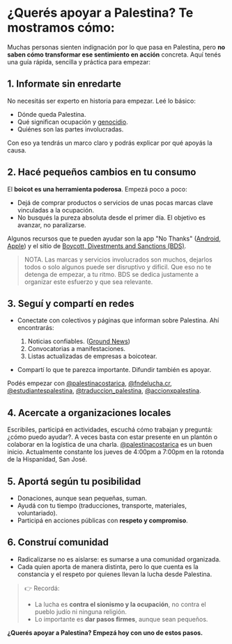 # ¿Querés apoyar a Palestina? Te mostramos cómo:

Muchas personas sienten indignación por lo que pasa en Palestina, pero **no saben cómo transformar ese sentimiento en acción** concreta. Aquí tenés una guía rápida, sencilla y práctica para empezar:

## 1. Informate sin enredarte

No necesitás ser experto en historia para empezar. Leé lo básico:

- Dónde queda Palestina.
- Qué significan ocupación y [genocidio](https://es.wikipedia.org/wiki/Genocidio).
- Quiénes son las partes involucradas.

Con eso ya tendrás un marco claro y podrás explicar por qué apoyás la causa.

## 2. Hacé pequeños cambios en tu consumo

El **boicot es una herramienta poderosa**. Empezá poco a poco:

- Dejá de comprar productos o servicios de unas pocas marcas clave vinculadas a la ocupación.
- No busqués la pureza absoluta desde el primer día. El objetivo es avanzar, no paralizarse.

Algunos recursos que te pueden ayudar son la app "No Thanks" ([Android](https://play.google.com/store/apps/details?id=com.bashsoftware.boycott&hl=es-419), [Apple](https://apps.apple.com/us/app/no-thanks-app/id6476206516)) y el sitio de [Boycott, Divestments and Sanctions (BDS)](https://bdsmovement.net/es).

> NOTA. Las marcas y servicios involucrados son muchos, dejarlos todos o solo algunos puede ser disruptivo y dificil. Que eso no te detenga de empezar, a tu ritmo. BDS se dedica justamente a organizar este esfuerzo y que sea relevante.

## 3. Seguí y compartí en redes

- Conectate con colectivos y páginas que informan sobre Palestina. Ahí encontrarás:

  1. Noticias confiables. ([Ground News](https://ground.news/interest/israeli-palestinian-conflict))
  2. Convocatorias a manifestaciones.
  3. Listas actualizadas de empresas a boicotear.
- Compartí lo que te parezca importante. Difundir también es apoyar.
 
Podés empezar con [@palestinacostarica](https://www.instagram.com/palestinacostarica/), [@fndelucha.cr](https://www.instagram.com/fndelucha.cr/), [@estudiantespalestina](https://www.instagram.com/estudiantespalestina/), [@traduccion_palestina](https://www.instagram.com/traduccion_palestina/), [@accionxpalestina](https://www.instagram.com/accionxpalestina/).

## 4. Acercate a organizaciones locales

Escribiles, participá en actividades, escuchá cómo trabajan y preguntá: ¿cómo puedo ayudar?. A veces basta con estar presente en un plantón o colaborar en la logística de una charla. [@palestinacostarica](https://www.instagram.com/palestinacostarica/) es un buen inicio. Actualmente constante los jueves de 4:00pm a 7:00pm en la rotonda de la Hispanidad, San José.

## 5. Aportá según tu posibilidad

- Donaciones, aunque sean pequeñas, suman.
- Ayudá con tu tiempo (traducciones, transporte, materiales, voluntariado).
- Participá en acciones públicas con **respeto y compromiso**.

## 6. Construí comunidad

- Radicalizarse no es aislarse: es sumarse a una comunidad organizada.
- Cada quien aporta de manera distinta, pero lo que cuenta es la constancia y el respeto por quienes llevan la lucha desde Palestina.

> 👉 Recordá:
> - La lucha es **contra el sionismo y la ocupación**, no contra el pueblo judío ni ninguna religión.
> - Lo importante es **dar pasos firmes**, aunque sean pequeños.

**¿Querés apoyar a Palestina? Empezá hoy con uno de estos pasos.**
